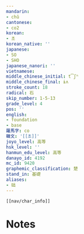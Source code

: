 ```yaml
---
mandarin:
- chǔ
cantonese:
- co2
korean:
- 초
korean_native: ''
japanese:
- SO
- SHO
japanese_nanori: ''
vietnamese:
middle_chinese_initial: t͡ʃʰ
middle_chinese_final: ɨʌ
stroke_count: 18
radical: 石
skip_number: 1-5-13
grade_level: 4
pos: ''
english:
- foundation
- base
羅馬字: co
韓文: '[[초]]'
joyo_level: 高等
hsk_level: ''
hanmun_edu_level: 高等
danayo_id: 4192
mc_id: 9420
graphemic_classification: 楚
stand_in: 基礎
aliases:
- 础
---
```

```meta-bind-embed
[[nav/char_info]]
```

# Notes
